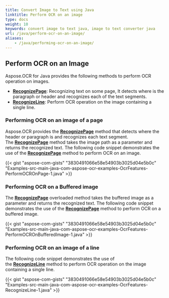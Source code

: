 ```yaml
---
title: Convert Image to Text using Java
linktitle: Perform OCR on an image
type: docs
weight: 10
keywords: convert image to text java, image to text converter java
url: /java/perform-ocr-on-an-image/
aliases:
    - /java/performing-ocr-on-an-image/
---
```


## **Perform OCR on an Image**

Aspose.OCR for Java provides the following methods to perform OCR operation on images.

- [**RecognizePage**](https://reference.aspose.com/ocr/java/com.aspose.ocr/AsposeOCR#RecognizePage-java.lang.String-): Recognizing text on some page, It detects where is the paragraph or header and recognizes each of the text segments.
- [**RecognizeLine**](https://reference.aspose.com/ocr/java/com.aspose.ocr/AsposeOCR#RecognizeLine-java.lang.String-): Perform OCR operation on the image containing a single line.

### **Performing OCR on an image of a page**

Aspose.OCR provides the [**RecognizePage**](https://reference.aspose.com/ocr/java/com.aspose.ocr/AsposeOCR#RecognizePage-java.lang.String-) method that detects where the header or paragraph is and recognizes each text segment. The [**RecognizePage**](https://reference.aspose.com/ocr/java/com.aspose.ocr/AsposeOCR#RecognizePage-java.lang.String-) method takes the image path as a parameter and returns the recognized text. The following code snippet demonstrates the use of the [**RecognizePage**](https://reference.aspose.com/ocr/java/com.aspose.ocr/AsposeOCR#RecognizePage-java.lang.String-) method to perform OCR on an image.

{{< gist "aspose-com-gists" "3830491066e58e54903b3025d04e5b0c" "Examples-src-main-java-com-aspose-ocr-examples-OcrFeatures-PerformOCROnPage-1.java" >}}

### **Performing OCR on a Buffered image**

The [**RecognizePage**](https://reference.aspose.com/ocr/java/com.aspose.ocr/AsposeOCR#RecognizePage-java.awt.image.BufferedImage-) overloaded method takes the buffered image as a parameter and returns the recognized text. The following code snippet demonstrates the use of the [**RecognizePage**](https://reference.aspose.com/ocr/java/com.aspose.ocr/AsposeOCR#RecognizePage-java.awt.image.BufferedImage-) method to perform OCR on a buffered image.

{{< gist "aspose-com-gists" "3830491066e58e54903b3025d04e5b0c" "Examples-src-main-java-com-aspose-ocr-examples-OcrFeatures-PerformOCROnBufferedImage-1.java" >}}

### **Performing OCR on an image of a line**

The following code snippet demonstrates the use of the [**RecognizeLine**](https://reference.aspose.com/ocr/java/com.aspose.ocr/AsposeOCR#RecognizeLine-java.lang.String-) method to perform OCR operation on the image containing a single line.

{{< gist "aspose-com-gists" "3830491066e58e54903b3025d04e5b0c" "Examples-src-main-java-com-aspose-ocr-examples-OcrFeatures-RecognizeLine-1.java" >}}
